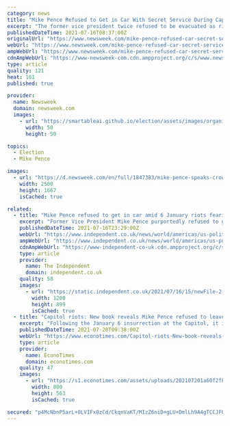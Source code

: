 ```yaml
---
category: news
title: "Mike Pence Refused to Get in Car With Secret Service During Capitol Riot: Book"
excerpt: "The former vice president twice refused to be evacuated as rioters stormed the Capitol on January 6, according to a new book about the final days of the Trump administration."
publishedDateTime: 2021-07-16T08:37:00Z
originalUrl: "https://www.newsweek.com/mike-pence-refused-car-secret-service-capitol-riot-book-1610326"
webUrl: "https://www.newsweek.com/mike-pence-refused-car-secret-service-capitol-riot-book-1610326"
ampWebUrl: "https://www.newsweek.com/mike-pence-refused-car-secret-service-capitol-riot-book-1610326?amp=1"
cdnAmpWebUrl: "https://www-newsweek-com.cdn.ampproject.org/c/s/www.newsweek.com/mike-pence-refused-car-secret-service-capitol-riot-book-1610326?amp=1"
type: article
quality: 121
heat: 161
published: true

provider:
  name: Newsweek
  domain: newsweek.com
  images:
    - url: "https://smartableai.github.io/election/assets/images/organizations/newsweek.com-50x50.jpg"
      width: 50
      height: 50

topics:
  - Election
  - Mike Pence

images:
  - url: "https://d.newsweek.com/en/full/1847383/mike-pence-speaks-crowd.jpg"
    width: 2500
    height: 1667
    isCached: true

related:
  - title: "Mike Pence refused to get in car amid 6 January riots fearing Secret Service ‘conspiracy’, reports claim"
    excerpt: "Former Vice President Mike Pence purportedly refused to get into a vehicle with secret service agents amid the 6 January riots out of fear there was a “conspiracy” to “vindicate the ..."
    publishedDateTime: 2021-07-16T23:29:00Z
    webUrl: "https://www.independent.co.uk/news/world/americas/us-politics/mike-pence-coup-book-claims-b1885449.html"
    ampWebUrl: "https://www.independent.co.uk/news/world/americas/us-politics/mike-pence-coup-book-claims-b1885449.html"
    cdnAmpWebUrl: "https://www-independent-co-uk.cdn.ampproject.org/c/s/www.independent.co.uk/news/world/americas/us-politics/mike-pence-coup-book-claims-b1885449.html"
    type: article
    provider:
      name: The Independent
      domain: independent.co.uk
    quality: 58
    images:
      - url: "https://static.independent.co.uk/2021/07/16/15/newFile-2.jpg?width=1200&auto=webp&quality=75"
        width: 1200
        height: 899
        isCached: true
  - title: "Capitol riots: New book reveals Mike Pence refused to leave Capitol during insurrection"
    excerpt: "Following the January 6 insurrection at the Capitol, it is widely believed that there is now a rift between former vice president Mike Pence and former President Donald Trump. A new book revealed that Pence refused"
    publishedDateTime: 2021-07-20T09:38:00Z
    webUrl: "https://www.econotimes.com/Capitol-riots-New-book-reveals-Mike-Pence-refused-to-leave-Capitol-during-insurrection-1613236"
    type: article
    provider:
      name: EconoTimes
      domain: econotimes.com
    quality: 47
    images:
      - url: "https://s1.econotimes.com/assets/uploads/202107201a60f2fbec3238c88_th_1024x0.jpg"
        width: 800
        height: 563
        isCached: true

secured: "p4McNbnP5arL+0LVIFx0zCd/CkqnVaKT/MIzZ6niD+gLU+DmlLh9A4gTCCJF0/WOEACmjfO+k0gMhlANE3m+fxg5/prfF6NzJSSZfv5vUmlkg0YwPZQKjmZYeYhaszAGLOSLC5kadLtUkRGgN7GiHwkVPiS7z/bUuY+OmESXd8rXNvX0XxQZ25XuI36JRFrqMRQ0uMYrUqcuz+I77pIVAv27qOxn3C2sEVGk3tc9eLDZLZyA8UaF1PBbfdkxuuT/naMqy0u3OBhW3W/lBCa5J+iu3oCeBfdh/AS1XLbW9r3JuQJjcnnXNvjD8ZjkOVA9cG94nBt1h9Efn0esqd7CM/DEsYVGyZeaceQjWLD9O8Q=;i2UbGphXbX7nlk2SJQvDiQ=="
---
```


